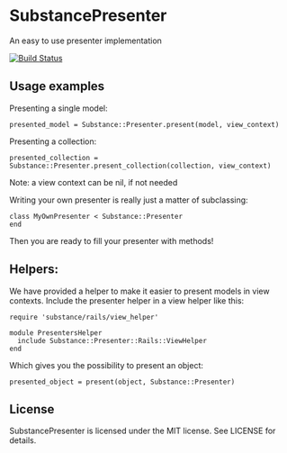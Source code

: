 SubstancePresenter
==================

An easy to use presenter implementation


[![Build Status](https://travis-ci.com/substancelab/substance_presenter.svg?branch=master)](https://travis-ci.com/substancelab/substance_presenter)


Usage examples
--------------

Presenting a single model:

    presented_model = Substance::Presenter.present(model, view_context)

Presenting a collection:

    presented_collection = Substance::Presenter.present_collection(collection, view_context)

Note: a view context can be nil, if not needed

Writing your own presenter is really just a matter of subclassing:

    class MyOwnPresenter < Substance::Presenter
    end

Then you are ready to fill your presenter with methods!

Helpers:
--------

We have provided a helper to make it easier to present models in view contexts.
Include the presenter helper in a view helper like this:

    require 'substance/rails/view_helper'

    module PresentersHelper
      include Substance::Presenter::Rails::ViewHelper
    end

Which gives you the possibility to present an object:

    presented_object = present(object, Substance::Presenter)

License
-------

SubstancePresenter is licensed under the MIT license. See LICENSE for details.

